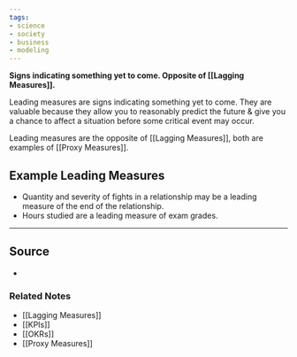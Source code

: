 ```yaml
---
tags:
- science
- society
- business
- modeling
---
```

**Signs indicating something yet to come. Opposite of [[Lagging Measures]].**

Leading measures are signs indicating something yet to come. They are valuable because they allow you to reasonably predict the future & give you a chance to affect a situation before some critical event may occur.

Leading measures are the opposite of [[Lagging Measures]], both are examples of [[Proxy Measures]].

## Example Leading Measures

- Quantity and severity of fights in a relationship may be a leading measure of the end of the relationship.
- Hours studied are a leading measure of exam grades.

---

## Source
- 

### Related Notes
- [[Lagging Measures]] 
- [[KPIs]] 
- [[OKRs]] 
- [[Proxy Measures]]